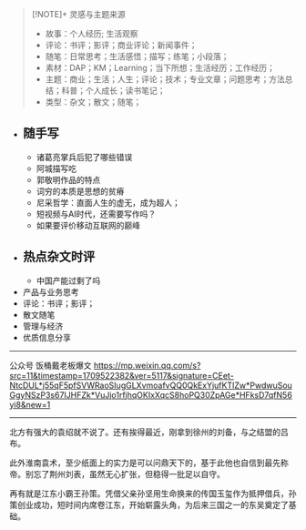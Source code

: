 
> [!NOTE]+ 灵感与主题来源
> - 故事：个人经历; 生活观察
> - 评论：书评；影评；商业评论；新闻事件；
> - 随笔：日常思考；生活感悟；描写；练笔；小段落；
> - 素材：DAP；KM；Learning；当下所想；生活经历；工作经历；
> - 主题：商业；生活；人生；评论；技术；专业文章；问题思考；方法总结；科普；个人成长；读书笔记；
> - 类型：杂文；散文；随笔；

- ## 随手写
	- 诸葛亮掌兵后犯了哪些错误
	- 阿城描写吃
	- 郭敬明作品的特点
	- 词穷的本质是思想的贫瘠
	- 尼采哲学：直面人生的虚无，成为超人；
	- 短视频与AI时代，还需要写作吗？
	- 如果要评价移动互联网的巅峰
- ## 热点杂文时评
	- 中国产能过剩了吗
- 产品与业务思考
- 评论：书评；影评；
- 散文随笔
- 管理与经济
- 优质信息分享


---

公众号
饭桶戴老板爆文
https://mp.weixin.qq.com/s?src=11&timestamp=1709522382&ver=5117&signature=CEet-NtcDUL*j55qF5pfSVWRaoSIugGLXvmoafvQQ0QkExYjufKTIZw*PwdwuSouGgyNSzP3s67IJHFZk*VuJjo1rfjhqOKIxXqcS8hoPQ30ZpAGe*HFksD7qfN56yi8&new=1



---
北方有强大的袁绍就不说了。还有挨得最近，刚拿到徐州的刘备，与之结盟的吕布。

此外淮南袁术，至少纸面上的实力是可以问鼎天下的，基于此他也自信到最先称帝。别忘了荆州刘表，虽然无心扩张，但稳得一批足以自守。

再有就是江东小霸王孙策。凭借父亲孙坚用生命换来的传国玉玺作为抵押借兵，孙策创业成功，短时间内席卷江东，开始崭露头角，为后来三国之一的东吴奠定了基础。